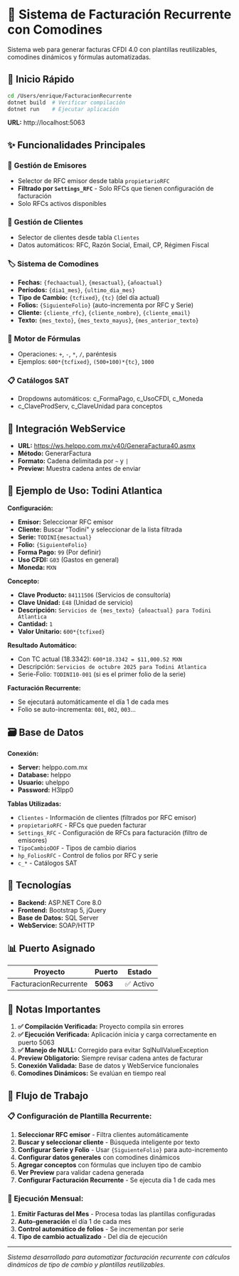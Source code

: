 # 🧾 Sistema de Facturación Recurrente con Comodines

Sistema web para generar facturas CFDI 4.0 con plantillas reutilizables, comodines dinámicos y fórmulas automatizadas.

## 🚀 Inicio Rápido

```bash
cd /Users/enrique/FacturacionRecurrente
dotnet build  # Verificar compilación
dotnet run    # Ejecutar aplicación
```

**URL:** http://localhost:5063

## ✨ Funcionalidades Principales

### 🏢 **Gestión de Emisores**
- Selector de RFC emisor desde tabla `propietarioRFC`
- **Filtrado por `Settings_RFC`** - Solo RFCs que tienen configuración de facturación
- Solo RFCs activos disponibles

### 👥 **Gestión de Clientes**
- Selector de clientes desde tabla `Clientes`
- Datos automáticos: RFC, Razón Social, Email, CP, Régimen Fiscal

### 🏷️ **Sistema de Comodines**
- **Fechas:** `{fechaactual}`, `{mesactual}`, `{añoactual}`
- **Períodos:** `{dia1_mes}`, `{ultimo_dia_mes}`
- **Tipo de Cambio:** `{tcfixed}`, `{tc}` (del día actual)
- **Folios:** `{SiguienteFolio}` (auto-incrementa por RFC y Serie)
- **Cliente:** `{cliente_rfc}`, `{cliente_nombre}`, `{cliente_email}`
- **Texto:** `{mes_texto}`, `{mes_texto_mayus}`, `{mes_anterior_texto}`

### 🧮 **Motor de Fórmulas**
- Operaciones: `+`, `-`, `*`, `/`, paréntesis
- Ejemplos: `600*{tcfixed}`, `(500+100)*{tc}`, `1000`

### 📋 **Catálogos SAT**
- Dropdowns automáticos: c_FormaPago, c_UsoCFDI, c_Moneda
- c_ClaveProdServ, c_ClaveUnidad para conceptos

## 🔗 **Integración WebService**

- **URL:** https://ws.helppo.com.mx/v40/GeneraFactura40.asmx
- **Método:** GenerarFactura
- **Formato:** Cadena delimitada por `~` y `|`
- **Preview:** Muestra cadena antes de enviar

## 📝 **Ejemplo de Uso: Todini Atlantica**

**Configuración:**
- **Emisor:** Seleccionar RFC emisor
- **Cliente:** Buscar "Todini" y seleccionar de la lista filtrada
- **Serie:** `TODINI{mesactual}`
- **Folio:** `{SiguienteFolio}`
- **Forma Pago:** `99` (Por definir)
- **Uso CFDI:** `G03` (Gastos en general)
- **Moneda:** `MXN`

**Concepto:**
- **Clave Producto:** `84111506` (Servicios de consultoría)
- **Clave Unidad:** `E48` (Unidad de servicio)
- **Descripción:** `Servicios de {mes_texto} {añoactual} para Todini Atlantica`
- **Cantidad:** `1`
- **Valor Unitario:** `600*{tcfixed}`

**Resultado Automático:**
- Con TC actual (18.3342): `600*18.3342 = $11,000.52 MXN`
- Descripción: `Servicios de octubre 2025 para Todini Atlantica`
- Serie-Folio: `TODINI10-001` (si es el primer folio de la serie)

**Facturación Recurrente:**
- Se ejecutará automáticamente el día 1 de cada mes
- Folio se auto-incrementa: `001`, `002`, `003`...

## 🗃️ **Base de Datos**

**Conexión:**
- **Server:** helppo.com.mx
- **Database:** helppo
- **Usuario:** uhelppo
- **Password:** H3lpp0

**Tablas Utilizadas:**
- `Clientes` - Información de clientes (filtrados por RFC emisor)
- `propietarioRFC` - RFCs que pueden facturar
- `Settings_RFC` - Configuración de RFCs para facturación (filtro de emisores)
- `TipoCambioDOF` - Tipos de cambio diarios
- `hp_FoliosRFC` - Control de folios por RFC y serie
- `c_*` - Catálogos SAT

## 🔧 **Tecnologías**

- **Backend:** ASP.NET Core 8.0
- **Frontend:** Bootstrap 5, jQuery
- **Base de Datos:** SQL Server
- **WebService:** SOAP/HTTP

## 📊 **Puerto Asignado**

| Proyecto | Puerto | Estado |
|----------|--------|--------|
| FacturacionRecurrente | **5063** | ✅ Activo |

## 🚨 **Notas Importantes**

1. **✅ Compilación Verificada:** Proyecto compila sin errores
2. **✅ Ejecución Verificada:** Aplicación inicia y carga correctamente en puerto 5063
3. **✅ Manejo de NULL:** Corregido para evitar SqlNullValueException
4. **Preview Obligatorio:** Siempre revisar cadena antes de facturar
5. **Conexión Validada:** Base de datos y WebService funcionales
6. **Comodines Dinámicos:** Se evalúan en tiempo real

## 🎯 **Flujo de Trabajo**

### **📋 Configuración de Plantilla Recurrente:**
1. **Seleccionar RFC emisor** - Filtra clientes automáticamente
2. **Buscar y seleccionar cliente** - Búsqueda inteligente por texto
3. **Configurar Serie y Folio** - Usar `{SiguienteFolio}` para auto-incremento
4. **Configurar datos generales** con comodines dinámicos
5. **Agregar conceptos** con fórmulas que incluyen tipo de cambio
6. **Ver Preview** para validar cadena generada
7. **Configurar Facturación Recurrente** - Se ejecuta día 1 de cada mes

### **📅 Ejecución Mensual:**
1. **Emitir Facturas del Mes** - Procesa todas las plantillas configuradas
2. **Auto-generación** el día 1 de cada mes
3. **Control automático de folios** - Se incrementan por serie
4. **Tipo de cambio actualizado** - Del día de ejecución

---

*Sistema desarrollado para automatizar facturación recurrente con cálculos dinámicos de tipo de cambio y plantillas reutilizables.*